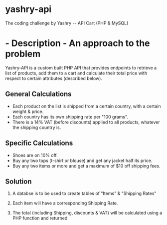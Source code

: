 # yashry-api

The coding challenge by Yashry -- API Cart (PHP & MySQL)

# - Description - An approach to the problem

Yashry-API is a custom built PHP API that provides endpoints to retrieve a list of products, add them to a cart and calculate their total price with respect to certain attributes (described below). 

## General Calculations

- Each product on the list is shipped from a certain country, with a certain weight & price. 
- Each country has its own shipping rate per "100 grams".
- There is a 14% VAT (before discounts) applied to all products, whatever the shipping country is.

## Specific Calculations

- Shoes are on 10% off.
- Buy any two tops (t-shirt or blouse) and get any jacket half its price.
- Buy any two items or more and get a maximum of $10 off shipping fees. 

## Solution

1) A databse is to be used to create tables of "Items" & "Shipping Rates"

2) Each item will have a corresponding Shipping Rate.

3) The total (including Shipping, discounts & VAT) will be calculated using a PHP function and returned 


